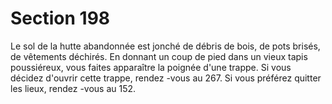 # Section 198

Le sol de la hutte abandonnée est jonché de débris de bois, de pots
brisés, de vêtements déchirés. En donnant un coup de pied dans un
vieux tapis poussiéreux, vous faites apparaître la poignée d'une
trappe. Si vous décidez d'ouvrir cette trappe, rendez -vous au  267.
Si vous préférez quitter les lieux, rendez -vous au  152.